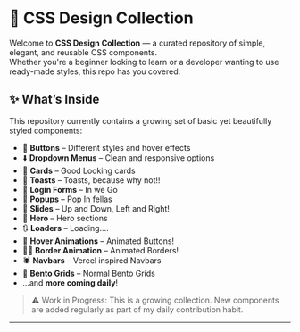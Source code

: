 # 🎨 CSS Design Collection

Welcome to **CSS Design Collection** — a curated repository of simple, elegant, and reusable CSS components.  
Whether you're a beginner looking to learn or a developer wanting to use ready-made styles, this repo has you covered.

## ✨ What’s Inside

This repository currently contains a growing set of basic yet beautifully styled components:

- 🔘 **Buttons** – Different styles and hover effects  
- ⬇️ **Dropdown Menus** – Clean and responsive options
- 🧧 **Cards** – Good Looking cards
- 🍞 **Toasts** – Toasts, because why not!!
- 📝 **Login Forms** – In we Go
- 🍿 **Popups** – Pop In fellas
- 🛝 **Slides** – Up and Down, Left and Right!
- 🦸 **Hero** – Hero sections
- 🔃 **Loaders** – Loading....
- 🦄 **Hover Animations** – Animated Buttons!
- 😶‍🌫️ **Border Animation** – Animated Borders!
- 🕷️ **Navbars** – Vercel inspired Navbars
- 🍱 **Bento Grids** – Normal Bento Grids
- ...and **more coming daily**!

> ⚠️ Work in Progress: This is a growing collection. New components are added regularly as part of my daily contribution habit.

---
